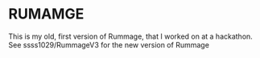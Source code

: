 # RUMAMGE

This is my old, first version of Rummage, that I worked on at a hackathon.
See ssss1029/RummageV3 for the new version of Rummage
